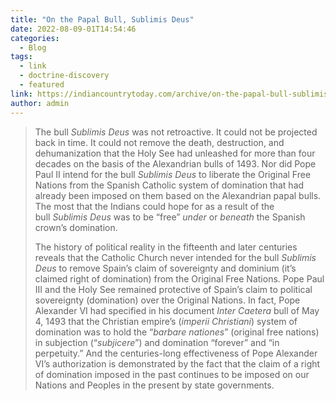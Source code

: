 ```yaml
---
title: "On the Papal Bull, Sublimis Deus"
date: 2022-08-09-01T14:54:46
categories:
  - Blog
tags:
  - link
  - doctrine-discovery
  - featured
link: https://indiancountrytoday.com/archive/on-the-papal-bull-sublimis-deus
author: admin
---
```

> The bull _Sublimis Deus_ was not retroactive. It could not be projected back in time. It could not remove the death, destruction, and dehumanization that the Holy See had unleashed for more than four decades on the basis of the Alexandrian bulls of 1493. Nor did Pope Paul II intend for the bull _Sublimis Deus_ to liberate the Original Free Nations from the Spanish Catholic system of domination that had already been imposed on them based on the Alexandrian papal bulls. The most that the Indians could hope for as a result of the bull _Sublimis Deus_ was to be “free” _under_ or _beneath_ the Spanish crown’s domination.
>  
> The history of political reality in the fifteenth and later centuries reveals that the Catholic Church never intended for the bull _Sublimis Deus_ to remove Spain’s claim of sovereignty and dominium (it’s claimed right of domination) from the Original Free Nations. Pope Paul III and the Holy See remained protective of Spain’s claim to political sovereignty (domination) over the Original Nations. In fact, Pope Alexander VI had specified in his document _Inter Caetera_ bull of May 4, 1493 that the Christian empire’s (_imperii Christiani_) system of domination was to hold the “_barbare nationes_” (original free nations) in subjection (“_subjicere_”) and domination “forever” and “in perpetuity.” And the centuries-long effectiveness of Pope Alexander VI’s authorization is demonstrated by the fact that the claim of a right of domination imposed in the past continues to be imposed on our Nations and Peoples in the present by state governments.
